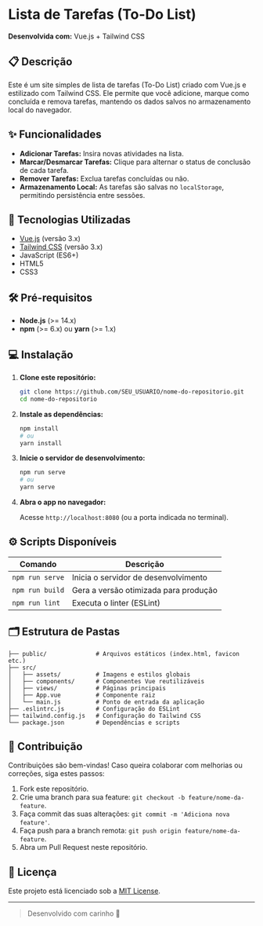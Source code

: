 # Lista de Tarefas (To-Do List)

**Desenvolvida com:** Vue.js + Tailwind CSS

## 📋 Descrição

Este é um site simples de lista de tarefas (To-Do List) criado com Vue.js e estilizado com Tailwind CSS. Ele permite que você adicione, marque como concluída e remova tarefas, mantendo os dados salvos no armazenamento local do navegador.

## ✨ Funcionalidades

* **Adicionar Tarefas:** Insira novas atividades na lista.
* **Marcar/Desmarcar Tarefas:** Clique para alternar o status de conclusão de cada tarefa.
* **Remover Tarefas:** Exclua tarefas concluídas ou não.
* **Armazenamento Local:** As tarefas são salvas no `localStorage`, permitindo persistência entre sessões.

## 🚀 Tecnologias Utilizadas

* [Vue.js](https://vuejs.org/) (versão 3.x)
* [Tailwind CSS](https://tailwindcss.com/) (versão 3.x)
* JavaScript (ES6+)
* HTML5
* CSS3

## 🛠️ Pré-requisitos

* **Node.js** (>= 14.x)
* **npm** (>= 6.x) ou **yarn** (>= 1.x)

## 💻 Instalação

1. **Clone este repositório:**

   ```bash
   git clone https://github.com/SEU_USUARIO/nome-do-repositorio.git
   cd nome-do-repositorio
   ```

2. **Instale as dependências:**

   ```bash
   npm install
   # ou
   yarn install
   ```

3. **Inicie o servidor de desenvolvimento:**

   ```bash
   npm run serve
   # ou
   yarn serve
   ```

4. **Abra o app no navegador:**

   Acesse `http://localhost:8080` (ou a porta indicada no terminal).

## ⚙️ Scripts Disponíveis

| Comando         | Descrição                             |
| --------------- | ------------------------------------- |
| `npm run serve` | Inicia o servidor de desenvolvimento  |
| `npm run build` | Gera a versão otimizada para produção |
| `npm run lint`  | Executa o linter (ESLint)             |

## 🗂️ Estrutura de Pastas

```
├── public/              # Arquivos estáticos (index.html, favicon etc.)
├── src/
│   ├── assets/          # Imagens e estilos globais
│   ├── components/      # Componentes Vue reutilizáveis
│   ├── views/           # Páginas principais
│   ├── App.vue          # Componente raiz
│   └── main.js          # Ponto de entrada da aplicação
├── .eslintrc.js         # Configuração do ESLint
├── tailwind.config.js   # Configuração do Tailwind CSS
└── package.json         # Dependências e scripts
```

## 🤝 Contribuição

Contribuições são bem-vindas! Caso queira colaborar com melhorias ou correções, siga estes passos:

1. Fork este repositório.
2. Crie uma branch para sua feature: `git checkout -b feature/nome-da-feature`.
3. Faça commit das suas alterações: `git commit -m 'Adiciona nova feature'`.
4. Faça push para a branch remota: `git push origin feature/nome-da-feature`.
5. Abra um Pull Request neste repositório.

## 📄 Licença

Este projeto está licenciado sob a [MIT License](LICENSE).

---

> Desenvolvido com carinho 💜
